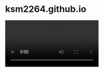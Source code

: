# ksm2264.github.io


<video src="https://user-images.githubusercontent.com/25186645/144366854-cda736b1-4376-4d65-a71b-a59ac0a6eeaf.mp4" controls="controls" style="max-width: 730px;">
<\video>
